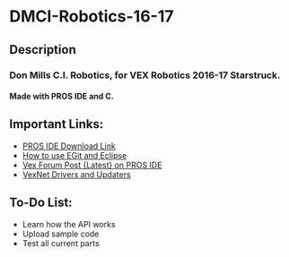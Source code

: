 # DMCI-Robotics-16-17

## Description
### Don Mills C.I. Robotics, for VEX Robotics 2016-17 Starstruck.
#### Made with PROS IDE and C.

## Important Links:
- [PROS IDE Download Link](https://github.com/purduesigbots/purdueros/releases/download/2b10/pros-2b10-windows-setup.exe)
- [How to use EGit and Eclipse](http://eclipsesource.com/blogs/tutorials/egit-tutorial/)
- [Vex Forum Post {Latest} on PROS IDE](http://www.vexforum.com/index.php/17226-pros-for-eclipse-1-6-0-0-announcement/0)
- [VexNet Drivers and Updaters](http://www.vexrobotics.com/vexedr/software/firmware/)

## To-Do List:
- Learn how the API works
- Upload sample code
- Test all current parts
